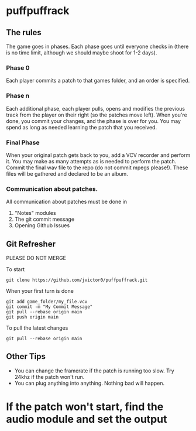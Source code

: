# puffpuffrack

## The rules

The game goes in phases.  Each phase goes until everyone checks in (there is no time limit, although we should maybe shoot for 1-2 days).  

### Phase 0

Each player commits a patch to that games folder, and an order is specified.  

### Phase n

Each additional phase, each player pulls, opens and modifies the previous track from the player on their right (so the patches move left).  When you're done, you commit your changes, and the phase is over for you.  You may spend as long as needed learning the patch that you received.

### Final Phase

When your original patch gets back to you, add a VCV recorder and perform it.  You may make as many attempts as is needed to perform the patch.  Commit the final wav file to the repo (do not commit mpegs please!).  These files will be gathered and declared to be an album.

### Communication about patches.

All communication about patches must be done in

1) "Notes" modules
2) The git commit message
3) Opening Github Issues

## Git Refresher

PLEASE DO NOT MERGE

To start
```
git clone https://github.com/jvictor0/puffpuffrack.git
```

When your first turn is done

```
git add game_folder/my_file.vcv
git commit -m "My Commit Message"
git pull --rebase origin main
git push origin main
```

To pull the latest changes

```
git pull --rebase origin main
```

## Other Tips

* You can change the framerate if the patch is running too slow.  Try 24khz if the patch won't run.
* You can plug anything into anything.  Nothing bad will happen.
# If the patch won't start, find the audio module and set the output